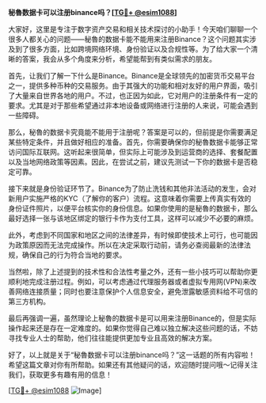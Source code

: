 **秘魯数据卡可以注册binance吗？[[TG💪+ @esim1088](https://t.me/s/esim1088)]**

大家好，这里是专注于数字资产交易和相关技术探讨的小助手！今天咱们聊聊一个很多人都关心的问题——秘魯的数据卡能不能用来注册Binance？这个问题其实涉及到了很多方面，比如跨境网络环境、身份验证以及合规性等。为了给大家一个清晰的答案，我会从多个角度来分析，希望能帮到有类似需求的朋友。

首先，让我们了解一下什么是Binance。Binance是全球领先的加密货币交易平台之一，提供多种币种的交易服务。由于其强大的功能和相对友好的用户界面，吸引了大量来自世界各地的用户。不过，也正因为如此，它对用户的注册条件有一定的要求。尤其是对于那些希望通过非本地设备或网络进行注册的人来说，可能会遇到一些障碍。

那么，秘魯的数据卡究竟能不能用于注册呢？答案是可以的，但前提是你需要满足某些特定条件，并且做好相应的准备。首先，你需要确保你的秘魯数据卡能够正常访问国际互联网。这听起来很简单，但实际上可能涉及到运营商的选择、套餐配置以及当地网络政策等因素。因此，在尝试之前，建议先测试一下你的数据卡是否稳定可靠。

接下来就是身份验证环节了。Binance为了防止洗钱和其他非法活动的发生，会对新用户实施严格的KYC（了解你的客户）流程。这意味着你需要上传真实有效的身份证件照片，以便平台核实你的身份信息。如果你使用的是秘魯的数据卡，那么最好选择一张与该地区绑定的银行卡作为支付工具，这样可以减少不必要的麻烦。

此外，考虑到不同国家和地区之间的法律差异，有时候即使技术上可行，也可能因为政策原因而无法完成操作。所以在决定采取行动前，请务必查阅最新的法律法规，确保自己的行为符合当地的要求。

当然啦，除了上述提到的技术性和合法性考量之外，还有一些小技巧可以帮助你更顺利地完成注册过程。例如，可以考虑通过代理服务器或者虚拟专用网(VPN)来改善网络连接质量；同时也要注意保护个人信息安全，避免泄露敏感资料给不可信的第三方机构。

最后再强调一遍，虽然理论上秘魯的数据卡是可以用来注册Binance的，但是实际操作起来还是存在一定难度的。如果你觉得自己难以独立解决这些问题的话，不妨寻找专业人士的帮助，他们往往能提供更加专业且高效的解决方案。

好了，以上就是关于“秘魯数据卡可以注册binance吗？”这一话题的所有内容啦！希望这篇文章对你有所帮助。如果还有其他疑问的话，欢迎随时提问哦～记得关注我们，获取更多有趣有用的信息！

[[TG💪+ @esim1088](https://t.me/s/esim1088) ![Image](https://i.postimg.cc/4NQfJmqS/Snipaste-2025-05-13-00-14-12.png)]